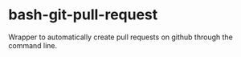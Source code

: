 # bash-git-pull-request
Wrapper to automatically create pull requests on github through the command line.

